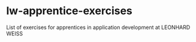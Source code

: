 # lw-apprentice-exercises
List of exercises for apprentices in application development at LEONHARD WEISS

